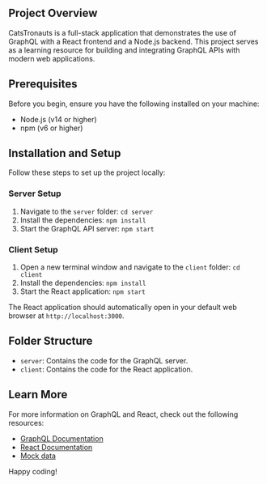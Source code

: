 ## Project Overview

CatsTronauts is a full-stack application that demonstrates the use of GraphQL with a React frontend and a Node.js backend. This project serves as a learning resource for building and integrating GraphQL APIs with modern web applications.

## Prerequisites

Before you begin, ensure you have the following installed on your machine:

- Node.js (v14 or higher)
- npm (v6 or higher)

## Installation and Setup

Follow these steps to set up the project locally:

### Server Setup

1. Navigate to the `server` folder: `cd server`
2. Install the dependencies: `npm install`
3. Start the GraphQL API server: `npm start`

### Client Setup

1. Open a new terminal window and navigate to the `client` folder: `cd client`
2. Install the dependencies: `npm install`
3. Start the React application: `npm start`

The React application should automatically open in your default web browser at `http://localhost:3000`.

## Folder Structure

- `server`: Contains the code for the GraphQL server.
- `client`: Contains the code for the React application.

## Learn More

For more information on GraphQL and React, check out the following resources:

- [GraphQL Documentation](https://graphql.org/learn/)
- [React Documentation](https://reactjs.org/docs/getting-started.html)
- [Mock data](https://odyssey-lift-off-rest-api.herokuapp.com/docs/)

Happy coding!
